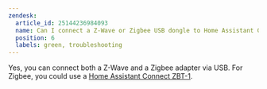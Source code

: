 ```yaml
---
zendesk:
  article_id: 25144236984093
  name: Can I connect a Z-Wave or Zigbee USB dongle to Home Assistant Green?
  position: 6
  labels: green, troubleshooting
---
```


Yes, you can connect both a Z-Wave and a Zigbee adapter via USB. For Zigbee, you could use a [Home Assistant Connect ZBT-1](https://www.home-assistant.io/connectzbt1).